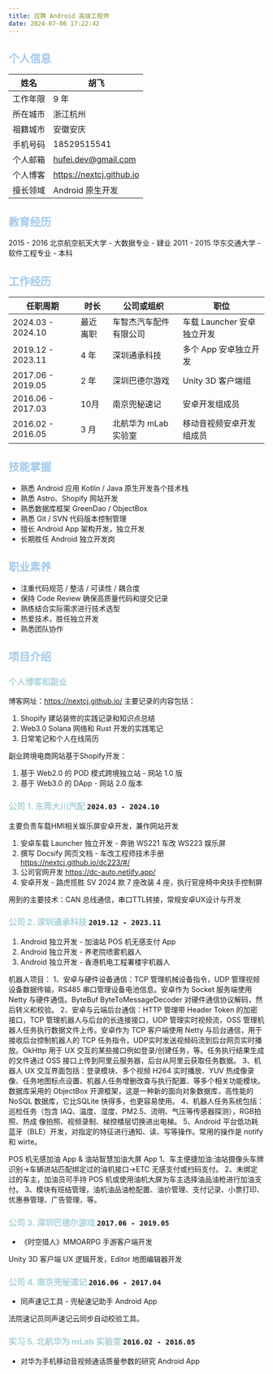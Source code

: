 ```yaml
---
title: 应聘 Android 高级工程师
date: 2024-07-06 17:22:42
---
```


## <font color=#A3CAEB>个人信息</font>

| 姓名   | 胡飞                       |
|------|--------------------------|
| 工作年限 | 9 年                      |
| 所在城市 | 浙江杭州                     |
| 祖籍城市 | 安徽安庆                     |
| 手机号码 | 18529515541              |
| 个人邮箱 | hufei.dev@gmail.com      |
| 个人博客 | https://nextcj.github.io |
| 擅长领域 | Android 原生开发             |

## <font color=#A3CAEB>教育经历</font>

2015 - 2016 北京航空航天大学 - 大数据专业 - 肄业
2011 - 2015 华东交通大学 - 软件工程专业 - 本科

## <font color=#A3CAEB>工作经历</font>

| 任职周期              | 时长   | 公司或组织         | 职位                 |
|-------------------|------|---------------|--------------------|
| 2024.03 - 2024.10 | 最近离职 | 车智杰汽车配件有限公司   | 车载 Launcher 安卓独立开发 |
| 2019.12 - 2023.11 | 4 年  | 深圳通承科技        | 多个 App 安卓独立开发      |
| 2017.06 - 2019.05 | 2 年  | 深圳巴德尔游戏       | Unity 3D 客户端组      |
| 2016.06 - 2017.03 | 10月  | 南京兜秘速记        | 安卓开发组成员            |
| 2016.02 - 2016.05 | 3 月  | 北航华为 mLab 实验室 | 移动音视频安卓开发组成员       |

## <font color=#A3CAEB>技能掌握</font>

- 熟悉 Android 应用 Kotlin / Java 原生开发各个技术栈
- 熟悉 Astro、Shopify 网站开发
- 熟悉数据库框架 GreenDao / ObjectBox
- 熟悉 Git / SVN 代码版本控制管理
- 擅长 Android App 架构开发，独立开发
- 长期胜任 Android 独立开发岗

## <font color=#A3CAEB>职业素养</font>

- 注重代码规范 / 整洁 / 可读性 / 耦合度
- 保持 Code Review 确保高质量代码和提交记录
- 熟练结合实际需求进行技术选型
- 热爱技术，胜任独立开发
- 熟悉团队协作

## <font color=#A3CAEB>项目介绍</font>

### <font color=#AAD1D9>个人博客和副业</font>

博客网址：https://nextcj.github.io/ 主要记录的内容包括：

1. Shopify 建站装修的实践记录和知识点总结
2. Web3.0 Solana 网络和 Rust 开发的实践笔记
3. 日常笔记和个人在线简历

副业跨境电商网站基于Shopify开发：

1. 基于 Web2.0 的 POD 模式跨境独立站 - 网站 1.0 版
2. 基于 Web3.0 的 DApp - 网站 2.0 版本

### <font color=#AAD1D9>公司 1. 东莞大川汽配</font> `2024.03 - 2024.10`

主要负责车载HMI相关娱乐屏安卓开发，兼作网站开发

1. 安卓车载 Launcher 独立开发 - 奔驰 WS221 车改 WS223 娱乐屏
2. 撰写 Docsify 网页文档 - 车改工程师技术手册 https://nextcj.github.io/dc223/#/
3. 公司官网开发 https://dc-auto.netlify.app/
4. 安卓开发 - 路虎揽胜 SV 2024 款 7 座改装 4 座，执行官座椅中央扶手控制屏

用到的主要技术：CAN 总线通信，串口TTL转接，常规安卓UX设计与开发

### <font color=#AAD1D9>公司 2. 深圳通承科技</font> `2019.12 - 2023.11`

1. Android 独立开发 - 加油站 POS 机无感支付 App
2. Android 独立开发 - 养老院喷雾机器人
3. Android 独立开发 - 香港机电工程署楼宇机器人

机器人项目：
1、安卓与硬件设备通信：TCP 管理机械设备指令，UDP 管理视频设备数据传输，RS485 串口管理设备电池信息。安卓作为 Socket 服务端使用 Netty 与硬件通信。ByteBuf ByteToMessageDecoder 对硬件通信协议解码，然后转义和校验。
2、安卓与云端后台通信：HTTP 管理带 Header Token 的加密接口，TCP 管理机器人与后台的长连接接口，UDP 管理实时视频流，OSS 管理机器人任务执行数据文件上传。安卓作为 TCP 客户端使用 Netty 与后台通信，用于接收后台控制机器人的 TCP 任务指令，UDP实时发送视频码流到后台网页实时播放。OkHttp
用于 UX 交互的某些接口例如登录/创建任务，等。任务执行结果生成的文件通过 OSS 接口上传到阿里云服务器，后台从阿里云获取任务数据。
3、机器人 UX 交互界面包括：登录模块、多个视频 H264 实时播放、YUV 热成像录像、任务地图标点设置、机器人任务增删改查与执行配置、等多个相关功能模块。数据库采用的 ObjectBox 开源框架，这是一种新的面向对象数据库，高性能的 NoSQL 数据库，它比SQLite 快得多，也更容易使用。
4、机器人任务系统包括：巡检任务（包含 IAQ、温度、湿度、PM2.5、流明、气压等传感器探测），RGB拍照、热成 像拍照、视频录制、梯控楼层切换进出电梯。
5、Android 平台低功耗蓝牙（BLE）开发，对指定的特征进行通知、读、写等操作。常用的操作是 notify 和 wirte。

POS 机无感加油 App & 油站智慧加油大屏 App
1、车主便捷加油:油站摄像头车牌识别->车辆进站匹配绑定过的油机接口->ETC 无感支付或扫码支付。
2、未绑定过的车主，加油员可手持 POS 机或使用油机大屏为车主选择油品油枪进行加油支付。
3、模块有班结管理，油机油品油枪配置、油价管理、支付记录、小票打印、优惠券管理、广告管理，等。

### <font color=#AAD1D9>公司 3. 深圳巴德尔游戏</font> `2017.06 - 2019.05`

- 《时空猎人》MMOARPG 手游客户端开发

Unity 3D 客户端 UX 逻辑开发，Editor 地图编辑器开发

### <font color=#AAD1D9>公司 4. 南京兜秘速记</font> `2016.06 - 2017.04`

- 同声速记工具 - 兜秘速记助手 Android App

法院速记员同声速记云同步自动校验工具。

### <font color=#AAD1D9>实习 5. 北航华为 mLab 实验室</font> `2016.02 - 2016.05`

- 对华为手机移动音视频通话质量参数的研究 Android App